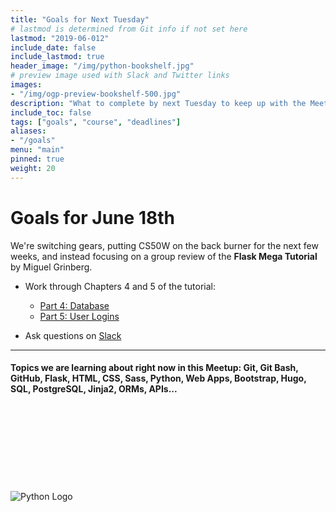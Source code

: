 ```yaml
---
title: "Goals for Next Tuesday"
# lastmod is determined from Git info if not set here
lastmod: "2019-06-012"
include_date: false
include_lastmod: true
header_image: "/img/python-bookshelf.jpg"
# preview image used with Slack and Twitter links
images:
- "/img/ogp-preview-bookshelf-500.jpg"
description: "What to complete by next Tuesday to keep up with the Meetup Group"
include_toc: false
tags: ["goals", "course", "deadlines"]
aliases:
- "/goals"
menu: "main"
pinned: true
weight: 20
---
```


# Goals for June 18th

We're switching gears, putting CS50W on the back burner for the next few weeks, and instead focusing on a group review of the **Flask Mega Tutorial** by Miguel Grinberg.  

  * Work through Chapters 4 and 5 of the tutorial:
    * [Part 4: Database](https://blog.miguelgrinberg.com/post/the-flask-mega-tutorial-part-iv-database)
    * [Part 5: User Logins](https://blog.miguelgrinberg.com/post/the-flask-mega-tutorial-part-v-user-logins)

  * Ask questions on [Slack](https://pythonpirates.slack.com/messages/CKAKZEUUD/convo/CCK9B5HB5-1558272354.047800/)

---
#### Topics we are learning about right now in this Meetup: Git, Git Bash, GitHub, Flask, HTML, CSS, Sass, Python, Web Apps, Bootstrap, Hugo, SQL, PostgreSQL, Jinja2, ORMs, APIs...
\
\
\
\
\
\
\
\
![Python Logo](https://www.python.org/static/community_logos/python-logo-master-v3-TM.png)
